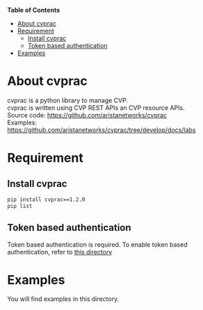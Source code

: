 **Table of Contents**

- [About cvprac](#about-cvprac)
- [Requirement](#requirement)
  - [Install cvprac](#install-cvprac)
  - [Token based authentication](#token-based-authentication)
- [Examples](#examples)

# About cvprac

cvprac is a python library to manage CVP.  
cvprac is written using CVP REST APIs an CVP resource APIs.  
Source code: https://github.com/aristanetworks/cvprac  
Examples: https://github.com/aristanetworks/cvprac/tree/develop/docs/labs

# Requirement

## Install cvprac

```bash
pip install cvprac==1.2.0
pip list
```

## Token based authentication

Token based authentication is required. To enable token based authentication, refer to [this directory](../token_based_authentication)

# Examples

You will find examples in this directory.
